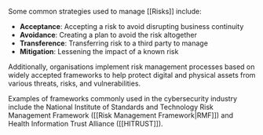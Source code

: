 
Some common strategies used to manage [[Risks]] include:

- **Acceptance**: Accepting a risk to avoid disrupting business continuity
- **Avoidance**: Creating a plan to avoid the risk altogether
- **Transference**: Transferring risk to a third party to manage
- **Mitigation**: Lessening the impact of a known risk

Additionally, organisations implement risk management processes based on widely accepted frameworks to help protect digital and physical assets from various threats, risks, and vulnerabilities. 

Examples of frameworks commonly used in the cybersecurity industry include the National Institute of Standards and Technology Risk Management Framework ([[Risk Management Framework|RMF]]) and Health Information Trust Alliance ([[HITRUST]]).